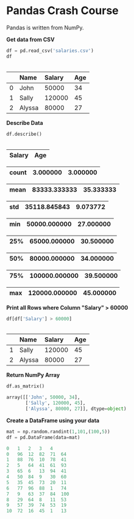 # Pandas Crash Course

Pandas is written from NumPy.

**Get data from CSV**

```py
df = pd.read_csv('salaries.csv')
df
```

|  |
| :--- |


|  | Name | Salary | Age |
| :--- | :--- | :--- | :--- |
| 0 | John | 50000 | 34 |
| 1 | Sally | 120000 | 45 |
| 2 | Alyssa | 80000 | 27 |

**Describe Data**

```py
df.describe()
```

|  |
| :--- |


| Salary | Age |
| :--- | :--- |


| count | 3.000000 | 3.000000 |
| :--- | :--- | :--- |


| mean | 83333.333333 | 35.333333 |
| :--- | :--- | :--- |


| std | 35118.845843 | 9.073772 |
| :--- | :--- | :--- |


| min | 50000.000000 | 27.000000 |
| :--- | :--- | :--- |


| 25% | 65000.000000 | 30.500000 |
| :--- | :--- | :--- |


| 50% | 80000.000000 | 34.000000 |
| :--- | :--- | :--- |


| 75% | 100000.000000 | 39.500000 |
| :--- | :--- | :--- |


| max | 120000.000000 | 45.000000 |
| :--- | :--- | :--- |


**Print all Rows where Column "Salary" &gt; 60000**

```py
df[df['Salary'] > 60000]
```

|  |
| :--- |


|  | Name | Salary | Age |
| :--- | :--- | :--- | :--- |
| 1 | Sally | 120000 | 45 |
| 2 | Alyssa | 80000 | 27 |

**Return NumPy Array**

```py
df.as_matrix()

array([['John', 50000, 34],
       ['Sally', 120000, 45],
       ['Alyssa', 80000, 27]], dtype=object)
```

**Create a DataFrame using your data**

```py
mat = np.random.randint(1,101,(100,5))
df = pd.DataFrame(data=mat)

0	1	2	3	4
0	96	12	82	71	64
1	88	76	10	78	41
2	5	64	41	61	93
3	65	6	13	94	41
4	50	84	9	30	60
5	35	45	73	20	11
6	77	96	88	1	74
7	9	63	37	84	100
8	29	64	8	11	53
9	57	39	74	53	19
10	72	16	45	1	13
```



